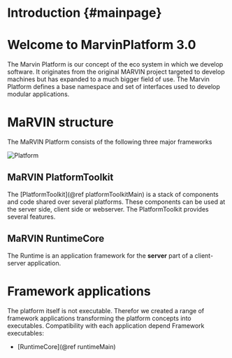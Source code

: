 Introduction {#mainpage}
==============================

# Welcome to MarvinPlatform 3.0

The Marvin Platform is our concept of the eco system in which we develop software. It originates from the original MARVIN project targeted to develop machines but has expanded to a much bigger field of use. The Marvin Platform defines a base namespace and set of interfaces used to develop modular applications.

# MaRVIN structure

The MaRVIN Platform consists of the following three major frameworks

![Platform](images/Platform.png)

## MaRVIN PlatformToolkit
The [PlatformToolkit](@ref platformToolkitMain) is a stack of components and code shared over several platforms. These components can be used at the server side, client side or webserver. The PlatformToolkit provides several features.

## MaRVIN RuntimeCore
The Runtime is an application framework for the **server** part of a client-server application. 

# Framework applications
The platform itself is not executable. Therefor we created a range of framework applications transforming the platform concepts into executables. Compatibility with each application depend Framework executables:

- [RuntimeCore](@ref runtimeMain)
